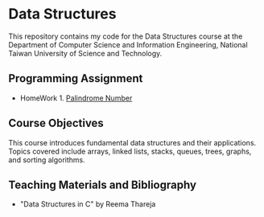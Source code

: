 # Data Structures
This repository contains my code for the Data Structures course at the Department of Computer Science and Information Engineering, National Taiwan University of Science and Technology.

## Programming Assignment
- HomeWork 1. [Palindrome Number](https://github.com/yxleong/NTUST-assignments/tree/main/CS2002302_DataStructures/HW0_PalindromeNumber)

## Course Objectives
This course introduces fundamental data structures and their applications. Topics covered include arrays, linked lists, stacks, queues, trees, graphs, and sorting algorithms.

## Teaching Materials and Bibliography
- "Data Structures in C" by Reema Thareja
